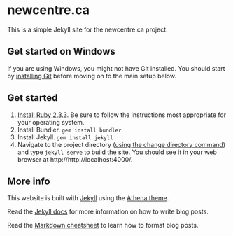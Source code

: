# newcentre.ca

This is a simple Jekyll site for the newcentre.ca project.

## Get started on Windows

If you are using Windows, you might not have Git installed. You should start by [installing Git](http://www.jamessturtevant.com/posts/5-Ways-to-install-git-on-Windows/) before moving on to the main setup below.

## Get started

1. [Install Ruby 2.3.3](https://www.ruby-lang.org/en/documentation/installation/). Be sure to follow the instructions most appropriate for your operating system.
1. Install Bundler. `gem install bundler`
1. Install Jekyll. `gem install jekyll`
1. Navigate to the project directory ([using the change directory command](http://www.digitalcitizen.life/command-prompt-how-use-basic-commands)) and type `jekyll serve` to build the site. You should see it in your web browser at http://http://localhost:4000/.

## More info

This website is built with [Jekyll](https://jekyllrb.com/) using the [Athena theme](https://github.com/broccolini/athena).

Read the [Jekyll docs](https://jekyllrb.com/) for more information on how to write blog posts.

Read the [Markdown cheatsheet](https://github.com/adam-p/markdown-here/wiki/Markdown-Cheatsheet) to learn how to format blog posts.
